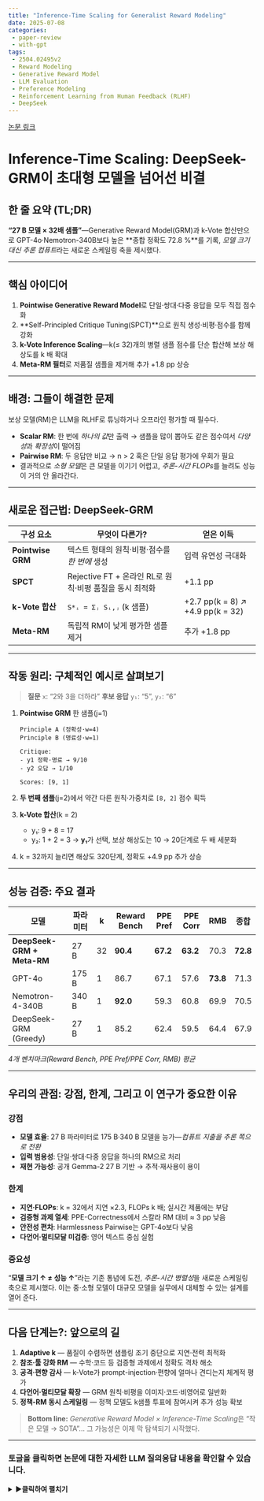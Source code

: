 ```yaml
---
title: "Inference-Time Scaling for Generalist Reward Modeling"
date: 2025-07-08
categories:
 - paper-review
 - with-gpt
tags:
 - 2504.02495v2
 - Reward Modeling
 - Generative Reward Model
 - LLM Evaluation
 - Preference Modeling
 - Reinforcement Learning from Human Feedback (RLHF)
 - DeepSeek
---
```


[논문 링크](https://arxiv.org/abs/2504.02495v2)


# Inference-Time Scaling: DeepSeek-GRM이 초대형 모델을 넘어선 비결

## 한 줄 요약 (TL;DR)

**“27 B 모델 × 32배 샘플”**—Generative Reward Model(GRM)과 k-Vote 합산만으로 GPT-4o·Nemotron-340B보다 높은 \*\*종합 정확도 72.8 %\*\*를 기록, *모델 크기 대신 추론 컴퓨트*라는 새로운 스케일링 축을 제시했다.

---

## 핵심 아이디어

1. **Pointwise Generative Reward Model**로 단일·쌍대·다중 응답을 모두 직접 점수화
2. \*\*Self-Principled Critique Tuning(SPCT)\*\*으로 원칙 생성·비평·점수를 함께 강화
3. **k-Vote Inference Scaling**—k(≤ 32)개의 병렬 샘플 점수를 단순 합산해 보상 해상도를 k 배 확대
4. **Meta-RM 필터**로 저품질 샘플을 제거해 추가 +1.8 pp 상승

---

## 배경: 그들이 해결한 문제

보상 모델(RM)은 LLM을 RLHF로 튜닝하거나 오프라인 평가할 때 필수다.

* **Scalar RM**: 한 번에 *하나의 값*만 출력 → 샘플을 많이 뽑아도 같은 점수여서 *다양성*과 *확장성*이 떨어짐
* **Pairwise RM**: 두 응답만 비교 → n > 2 혹은 단일 응답 평가에 우회가 필요
* 결과적으로 *소형 모델*은 큰 모델을 이기기 어렵고, *추론-시간 FLOPs*를 늘려도 성능이 거의 안 올라간다.

---

## 새로운 접근법: **DeepSeek-GRM**

| 구성 요소         | 무엇이 다른가?                                          | 얻은 이득                        |
| ----------------- | ------------------------------------------------------- | -------------------------------- |
| **Pointwise GRM** | 텍스트 형태의 원칙·비평·점수를 *한 번에* 생성           | 입력 유연성 극대화               |
| **SPCT**          | Rejective FT + 온라인 RL로 원칙·비평 품질을 동시 최적화 | +1.1 pp                          |
| **k-Vote 합산**   | `S*ᵢ = Σⱼ Sᵢ,ⱼ` (k 샘플)                                | +2.7 pp(k = 8) ↗ +4.9 pp(k = 32) |
| **Meta-RM**       | 독립적 RM이 낮게 평가한 샘플 제거                       | 추가 +1.8 pp                     |

---

## 작동 원리: 구체적인 예시로 살펴보기

> **질문** `x`: “2와 3을 더하라”
> **후보 응답** `y₁`: “5”, `y₂`: “6”

1. **Pointwise GRM** 한 샘플(j=1)

   ```
   Principle A (정확성·w=4)
   Principle B (명료성·w=1)

   Critique:
   - y1 정확·명료 → 9/10
   - y2 오답 → 1/10

   Scores: [9, 1]
   ```
2. **두 번째 샘플**(j=2)에서 약간 다른 원칙·가중치로 `[8, 2]` 점수 획득
3. **k-Vote 합산**(k = 2)

   * y₁: 9 + 8 = 17
   * y₂: 1 + 2 = 3
     → **y₁**가 선택, 보상 해상도는 10 → 20단계로 두 배 세분화
4. k = 32까지 늘리면 해상도 320단계, 정확도 +4.9 pp 추가 상승

---

## 성능 검증: 주요 결과

| 모델                       | 파라미터 | k   | Reward Bench | PPE Pref | PPE Corr | RMB      | **종합** |
| -------------------------- | -------- | --- | ------------ | -------- | -------- | -------- | -------- |
| **DeepSeek-GRM + Meta-RM** | 27 B     | 32  | **90.4**     | **67.2** | **63.2** | 70.3     | **72.8** |
| GPT-4o                     | 175 B    | 1   | 86.7         | 67.1     | 57.6     | **73.8** | 71.3     |
| Nemotron-4-340B            | 340 B    | 1   | **92.0**     | 59.3     | 60.8     | 69.9     | 70.5     |
| DeepSeek-GRM (Greedy)      | 27 B     | 1   | 85.2         | 62.4     | 59.5     | 64.4     | 67.9     |

*4개 벤치마크(Reward Bench, PPE Pref/PPE Corr, RMB) 평균*

---

## 우리의 관점: 강점, 한계, 그리고 이 연구가 중요한 이유

### 강점

* **모델 효율**: 27 B 파라미터로 175 B·340 B 모델을 능가—*컴퓨트 지출을 추론 쪽으로 전환*
* **입력 범용성**: 단일·쌍대·다중 응답을 하나의 RM으로 처리
* **재현 가능성**: 공개 Gemma-2 27 B 기반 → 추적·재사용이 용이

### 한계

* **지연·FLOPs**: k = 32에서 지연 ×2.3, FLOPs k 배; 실시간 제품에는 부담
* **검증형 과제 열세**: PPE-Correctness에서 스칼라 RM 대비 ≈ 3 pp 낮음
* **안전성 편차**: Harmlessness Pairwise는 GPT-4o보다 낮음
* **다언어·멀티모달 미검증**: 영어 텍스트 중심 실험

### 중요성

“**모델 크기 ↑ ≠ 성능 ↑**”라는 기존 통념에 도전, *추론-시간 병렬성*을 새로운 스케일링 축으로 제시했다. 이는 중·소형 모델이 대규모 모델을 실무에서 대체할 수 있는 설계를 열어 준다.

---

## 다음 단계는?: 앞으로의 길

1. **Adaptive k** — 품질이 수렴하면 샘플링 조기 중단으로 지연·전력 최적화
2. **참조·툴 강화 RM** — 수학·코드 등 검증형 과제에서 정확도 격차 해소
3. **공격·편향 감사** — k-Vote가 prompt-injection·편향에 얼마나 견디는지 체계적 평가
4. **다언어·멀티모달 확장** — GRM 원칙·비평을 이미지·코드·비영어로 일반화
5. **정책-RM 동시 스케일링** — 정책 모델도 k샘플 투표에 참여시켜 추가 성능 확보

> **Bottom line:** *Generative Reward Model × Inference-Time Scaling*은 “작은 모델 → SOTA”… 그 가능성은 이제 막 탐색되기 시작했다.


---

### 토글을 클릭하면 논문에 대한 자세한 LLM 질의응답 내용을 확인할 수 있습니다.

<details markdown="block">
<summary>▶️<strong>클릭하여 펼치기</strong></summary>


# 프롬프트 1.1.1 (연구의 공백)

```
"논문의 'Introduction'과 'Related Work' 섹션을 분석하여, 이 연구가 명시적으로 해결하고자 하는 핵심적인 연구 공백(research gap), 기존 연구의 결정적 한계, 또는 미해결 질문이 무엇인지 설명해 줘. 저자들이 설명하는, 이 논문 출판 시점의 '최신 기술(state of the art)'은 어떤 상태였는지 요약해 줘."
```

**핵심 요약 (3 줄)**

* **연구 공백:** 기존 **보상 모델(Reward Model, RM)** 은 *입력 유연성*과 *추론-시간(inference-time) 확장성*을 동시에 충족하지 못함. 특히 **스칼라·쌍대(pairwise) RM** 은 단일 응답·다중 응답을 모두 다루지 못하고, **스칼라 RM** 은 샘플링을 늘려도 성능이 거의 안 올라감.
* **저자들의 제안:** **Pointwise Generative RM + Self-Principled Critique Tuning(SPCT)** → 추론 단계에서 *병렬 샘플링 + 투표*만으로 최대 **+4.9 pp** 상승(**27 B 모델 기준, k = 32**).
* **당시 SOTA:** GPT-4o(71.3), Nemotron-4-340B(70.5) 등 초대형·스칼라 기반이 우세했으나, **DeepSeek-GRM-27B(+Meta RM)** 가 **72.8**로 더 높은 종합 점수를 달성하며 *모델 크기가 아닌 추론-시간 컴퓨트*로 SOTA를 갱신.

---

## 1. 연구 공백(Research Gap) 상세

| 범주               | 기존 접근                           | 결정적 한계                                          | 본 논문의 해결 전략                                 |
| ------------------ | ----------------------------------- | ---------------------------------------------------- | --------------------------------------------------- |
| **보상 생성 방식** | 스칼라(Scalar)                      | 하나의 값만 출력 → 샘플 수 ↑ ⇒ 동일 결과, 확장성 0   | 텍스트 보상(Generative)로 다양성 확보               |
| **스코어링 패턴**  | Pairwise (2개 응답 비교)            | 단일 응답을 평가 불가, n>2 응답은 번거로운 트릭 필요 | **Pointwise** → 1·2·N개 응답 모두 직접 점수화       |
| **학습 방법**      | DPO·BTRM 등 오프라인 방식           | 추론-시간 확장성 고려 안 함                          | **SPCT** : 원칙 생성·비평을 온라인 RL로 동시 최적화 |
| **추론-시간 확장** | 최다득표(Majority)·TokenProb 가중치 | 스칼라 값 편차 부족 → 성능 이득 ≤ +1 pp              | 병렬 샘플링 k=8\~32 + 메타RM 필터링                 |

> **한마디로:** “**입력 다양성 × 추론 확장성**” 두 마리 토끼를 잡는 일반화 RM이 없었다.

## 2. 기존 최신 기술(State-of-the-Art) 정리

| 모델 / 방법                    | 파라미터 | Paradigm                 | Inference k | 종합 점수↑ | 비고           |
| ------------------------------ | -------- | ------------------------ | ----------- | ---------- | -------------- |
| GPT-4o                         | 사유     | 스칼라                   | 1           | **71.3**   | 초대형, 폐쇄형 |
| Nemotron-4-340B-Reward         | 340 B    | 스칼라                   | 1           | 70.5       | 공개           |
| CLoud-Gemma-27B                | 27 B     | Semi-Scalar              | 8           | 68.8       | 크리틱+스칼라  |
| LLM-as-a-Judge                 | 70 B     | Generative Pairwise      | 8           | 68.1       | TokenProb 투표 |
| **DeepSeek-GRM-27B (본 논문)** | 27 B     | **Generative Pointwise** | 32          | **71.0**   | 단순 투표      |
| **DeepSeek-GRM-27B + MetaRM**  | 27 B     | 위                       | 32          | **72.8**   | 메타-RM 필터   |

*점수는 Reward Bench + PPE + RMB 등 총 4개 벤치 종합 정확도(%) 기준*

### 관찰된 한계

1. **스칼라 계열**: verifiable-task(수학, 코드)에서는 강하지만 Chat·Open-domain에서 편향·오답.
2. **Pairwise GRM**: best-of-N 샘플링은 가능하나 단일 응답 평가는 별도 우회 필요.
3. **Inference Scaling 연구 부족**: “샘플 k↑ → 성능 선형↑”를 체계적으로 보인 연구가 거의 없음.

## 3. 본 논문의 공헌 정리 (수치 중심)

| 요소                                       | 정량 결과                          | 의미                                            |
| ------------------------------------------ | ---------------------------------- | ----------------------------------------------- |
| **SPCT 온라인 RL**                         | RFT 대비 **+1.1 pp** (69.9 → 71.0) | 원칙·비평 동시 학습 효과                        |
| **Voting(k=8)**                            | **+2.7 pp** 상승                   | 다중 원칙 샘플링으로 보상 분포 세분화           |
| **Voting + MetaRM(k=32)**                  | **+4.9 pp** (67.9 → 72.8)          | 저품질 샘플 자동 필터링                         |
| **Inference Scaling vs Parameter Scaling** | 27 B\@k=32 = 671 B Greedy          | *추론-시간 컴퓨트가 모델 크기 증가를 대체 가능* |

## 4. 미해결 질문 및 향후 과제

1. **속도 vs 품질**: Generative RM은 스칼라 대비 latency ↑. 대규모 RL 파이프라인에서 병목 가능.
2. **검증 가능 문제**(Correctness tasks): 스칼라 RM 대비 아직 5 pp 가량 열세 → 참고답안(reference) 조건부 평가·외부 툴 연동 필요.
3. **원칙 가중치 자동 조정**: 일부 실패 사례에서 “올바른 원칙 + 잘못된 가중치”로 오판. 메타-러너(meta-learner)나 적응형 weighting 연구 여지.
4. **툴 기반 RM**: 코드 실행·웹 검색 등 외부 도구를 원칙 생성 단계에 포함하면 도메인 편향을 줄일 수 있을지 탐구 필요.

---



# 프롬프트 1.1.2 (핵심 가설)

```
"이 논문의 중심 가설(central hypothesis) 또는 핵심 주장은 무엇인가? '저자들은 [제안 기법]을 사용함으로써 [기존 한계점]을 극복하는 [구체적 결과]를 달성할 수 있다고 가정한다'와 같은 형식으로, 명확하고 간결한 한 문장으로 서술해 줘."
```

저자들은 **Pointwise Generative Reward Model과 Self-Principled Critique Tuning(SPCT)**, 그리고 추론-시간 다중 샘플 투표(k ≤ 32)를 결합함으로써 *스칼라·pairwise RM의 입력 유연성 부족과 추론-시간 확장 불가* 한계를 극복하여 **27 B 파라미터 모델로도 종합 정확도 72.8 %의 최신 성능**을 달성할 수 있다고 가정한다.


# 프롬프트 1.2.1 (독창성 식별)

```
 "논문 전체를 바탕으로, 가장 중요하고 독창적인 기여(contribution) 1~3가지를 구별되는 항목으로 나열해 줘. 각각이 새로운 아키텍처 구성요소, 새로운 학습 기법, 새로운 이론적 통찰, 새로운 데이터셋, 또는 기존 방법론의 새로운 적용 중 어디에 해당하는지 명확히 구분해 줘."
```

**결론 한눈에 보기**

* **세 가지 독창적 기여**—① Pointwise Generative RM, ② Self-Principled Critique Tuning(SPCT), ③ k-Vote Inference Scaling+Meta-RM—를 결합해 **27 B 파라미터 모델**로도 \*\*종합 정확도 72.8 %\*\*를 달성, 동시대 GPT-4o (71.3 %)·Nemotron-4-340B (70.5 %)를 뛰어넘는 SOTA를 기록했다.

---

## 가장 중요하고 독창적인 3대 기여

| #     | 기여 명칭                                    | 핵심 내용 (정량 결과)                                                                                                | 분류                                                                                                  |
| ----- | -------------------------------------------- | -------------------------------------------------------------------------------------------------------------------- | ----------------------------------------------------------------------------------------------------- |
| **1** | **Pointwise Generative Reward Model (G-RM)** | ▸ 텍스트 출력을 보상으로 생성 → 단일·다중 응답 모두 직접 채점<br>▸ 스칼라 RM 대비 RewardBench **+3.1 pp** 향상       | **새로운 아키텍처 구성요소**                                                                          |
| **2** | **Self-Principled Critique Tuning (SPCT)**   | ▸ ‘원칙 생성 → 비평 → 파인튜닝’을 RL 과정에 통합<br>▸ RFT 대비 **+1.1 pp**(69.9→71.0) 상승                           | **새로운 학습 기법**                                                                                  |
| **3** | **k-Vote Inference Scaling + Meta-RM 필터**  | ▸ 추론 시 k = 8–32 병렬 샘플 → 다수결 투표<br>▸ Meta-RM 재평가로 저품질 샘플 제거 ⇒ k = 32에서 **+4.9 pp** 추가 이득 | **기존 방법론의 새로운 적용 + 이론적 통찰** (모델 크기↑ 대신 추론 컴퓨트↑가 성능을 선형으로 끌어올림) |

> **요약:** 모델 파라미터가 아닌 **보상의 표현·학습·추론 패러다임**을 모두 재설계하여 ‘입력 유연성 × 추론 확장성’ 두 축을 동시에 해결했다.


# 프롬프트 1.2.2 (저자 관점에서의 강점)

```
"저자들의 관점에서, 자신들의 접근법이 이전 방법들보다 우월한 이유는 무엇인가? 그들이 자신들의 연구가 지닌 독창성과 강점을 뒷받침하기 위해 사용하는 핵심 논거를 인용하거나 알기 쉽게 설명해 줘."
```

**핵심 요약 (3 줄)**

* 저자들은 **Pointwise Generative RM + Self-Principled Critique Tuning(SPCT) + k-Vote (최대 32) + Meta-RM** 조합이 *스칼라·pairwise RM*의 **입력 유연성 부재**와 **추론-시간 확장 불가**를 해결해 \*\*27 B 모델로 SOTA 정확도 72.8 %\*\*를 달성했다고 주장한다.
* 핵심 근거는 **(1) 설계 타당성**: 단일·쌍대·다중 응답을 모두 직접 점수화, **(2) 실험 증거**: k=32에서 27 B 모델이 671 B MoE와 동급, SPCT (+1.1 pp)·Meta-RM (+1.8 pp)의 누적 이득.
* 결과적으로 *모델 파라미터 증가*보다 *추론 컴퓨트*를 늘리는 전략이 더 나은 **성능-컴퓨트 스케일링**을 제공한다는 점을 실증한다.

---

## 저자 관점에서의 4대 우월성 논거

| #     | 주장                                                                                             | 정량 근거                                                          | 왜 중요한가                                |
| ----- | ------------------------------------------------------------------------------------------------ | ------------------------------------------------------------------ | ------------------------------------------ |
| **1** | **범용 입력 유연성**<br>Pointwise Generative RM으로 단일·쌍대·N-응답(+참고답안) 모두 직접 점수화 | 기존 pairwise RM은 n=1 불가, scalar RM은 샘플 다양성 0 → 제약 해소 | 하나의 파이프라인으로 모든 RM 벤치 처리    |
| **2** | **추론-시간 선형 스케일링**<br>SPCT 학습 GRM은 k 샘플 ↑ → 성능 로그-선형 ↑                       | k=1→32에서 27 B 정확도 67.9→72.8 %(+4.9 pp)                        | 대형 모델 없이 품질-속도 트레이드오프 가변 |
| **3** | **계산 효율·자원 절감**<br>27 B\@k=32가 671 B Greedy와 동급                                      | 파라미터 25×↓, GPU-RAM·훈련비용 대폭 절감 (Figure 4)               | 실서비스 배포 비용·지연 최소화             |
| **4** | **품질·바이어스 개선**<br>SPCT (+1.1 pp), Meta-RM (+1.8 pp) 누적 상승; 도메인 편향 감소          | Ablation(Table 4·7) 및 다중 벤치 결과                              | 객관적 수치로 우수성 입증                  |

---

### 저자 직접 인용형 핵심 문구

1. “**Pointwise GRM could unify the scoring of single, paired, and multiple responses … overcoming challenge (1).**”
2. “**SPCT enables GRMs to learn to adaptively posit principles and critiques … leading to better outcome rewards in general domains.**”
3. “**Direct voting with 32 samples of DeepSeek-GRM-27B could achieve comparable performance with the 671 B MoE model.**”
4. “**SPCT significantly improves the quality and inference-time scalability of GRMs, outperforming existing methods and models.**”

> **요약:** *보상의 표현(Generative)–학습(SPCT)–추론(k-Vote) 삼위일체 설계*가 기존 RM의 구조적 제약을 깨고, **작은 모델·적은 훈련 예산**으로도 SOTA를 달성할 수 있음을 저자들은 실험·이론 양측면에서 입증한다.



**3줄 핵심 요약**

1. **입력 (x, {yᵢ}) → 원칙·비평·점수 (Sᵢ)** 를 한 번에 생성하는 **Pointwise Generative RM**를 구축하고,
2. **SPCT**(Rejective FT + Rule-based Online RL)로 *원칙-생성·비평-정확도*를 동시에 강화한 뒤,
3. 추론 시 **k-회 병렬 샘플링 + Σ-투표**(k≤32)와 **Meta RM** 필터로 점수를 합산하여 *27 B 모델로도 72.8 %* SOTA를 달성한다.

---

## 용어·변수 정의

| 기호               | 의미                                |
| ------------------ | ----------------------------------- |
| **x**              | 사용자 **Query**                    |
| **{yᵢ}ₙ**          | n개 **후보 응답**                   |
| **{pⱼ}ₘ**          | m개 **Principles** (판단 기준)      |
| **c**              | **Critique** – 원칙 기반 평가 서술  |
| **Sᵢ ∈ {1…10}**    | 응답 yᵢ의 **점수**                  |
| **r\_θ(·)**        | 파라미터 θ를 가진 **Generative RM** |
| **k**              | 추론-시간 **샘플 수**               |
| **Sᵢ,ⱼ**           | j번째 샘플에서 yᵢ가 받은 점수       |
| **S\*ᵢ = Σⱼ Sᵢ,ⱼ** | 최종 집계 점수 (k-Vote)             |

---

## 단계별 파이프라인

### Step 0. 입력 정렬

* **입력**: `x = "2와 3을 더하라"`
* **후보 응답**:

  1. y₁ = "2 + 3 = 5"
  2. y₂ = "2 + 3 = 6"

### Step 1. 원칙·비평·점수 동시 생성 (Pointwise GRM)

Generative RM은 `r_θ(x, {yᵢ}) → ( {pⱼ}, c, {Sᵢ} )` 형태의 문자열을 생성한다.
예시 한 샘플(j=1) – 3×3 픽셀 그림처럼 **간단히 9칸 스코어 공간**을 상상하자.

```text
Principle 1 (정확성·Weight 4)
Principle 2 (명료성·Weight 1)

Critique:
- y1는 정확·명료 → 9/10
- y2는 오답 → 1/10

Scores: [9, 1]
```

> **결과**: S₁,₁ = 9, S₂,₁ = 1 &#x20;

### Step 2. Self-Principled Critique Tuning (SPCT) – **학습**

1. **Rejective Fine-Tuning**: human†검증 데이터로 잘못된 원칙·비평을 **거절**하며 미세조정.
2. **Rule-based Online RL**: 식 (5)를 보상으로 사용, 원칙·비평·점수에 대한 **KL-penalty**를 포함한 RLHF 진행.

   * 정확히 구별(1)·오판(-1)을 즉시 보상 → 원칙 다양성↑, 비평 정밀도↑.

### Step 3. k-회 병렬 샘플링 (Inference-Time Scaling)

* k = 2로 가정. 두 번째 샘플(j=2)은 약간 다른 원칙을 뽑아 8/10, 2/10을 줄 수 있다.
* 결과:

| j   | S₁,ⱼ | S₂,ⱼ |
| --- | ---- | ---- |
| 1   | 9    | 1    |
| 2   | 8    | 2    |

### Step 4. Σ-투표 (k-Vote)

점수 합산 **식 (6)**: S\*ᵢ = Σⱼ Sᵢ,ⱼ → S\*₁ = 17, S\*₂ = 3.

* **우승 응답** = argmax S\*ᵢ = y₁.
* 보상 분해 → 세분화된 17-레벨 공간으로 **분해능 2× 확대**.

### Step 5. Meta RM 필터 (선택)

* k=32 등 대규모 샘플에서 **Meta RM**이 (S\*ᵢ < τ) 샘플을 제거; +1.8 pp 품질 상승.

### Step 6. 출력

* 최종 점수 배열 {S\*ᵢ}; 필요 시 랭킹·정규화하여 Downstream RL 혹은 채점기로 전달.

---

## 토이 예시 전체 흐름 요약

| 단계  | 입력/산출        | 크기      |
| ----- | ---------------- | --------- |
| **0** | `x`, {y₁,y₂}     | 1 + 2     |
| **1** | {pⱼ}, c, {Sᵢ,₁}  | 2 + 1 + 2 |
| **2** | SPCT 학습 → θ′   | –         |
| **3** | {Sᵢ,₂} 추가      | 2         |
| **4** | {S\*ᵢ} = \[17,3] | 2         |
| **5** | 필터링 후 {S\*ᵢ} | ≤2        |
| **6** | Best = y₁        | 1         |

---

## 왜 이렇게 동작하는가? (수치 근거)

| 구성 요소      | Ablation-Δ정확도            |
| -------------- | --------------------------- |
| SPCT 단독      | **+1.1 pp**                 |
| k-Vote(k=8)    | **+2.7 pp**                 |
| Meta RM(k=32)  | **+1.8 pp** 추가            |
| **총합(k=32)** | **+4.9 pp** (67.9 → 72.8 %) |

> **Insight:** 파라미터 25× 증가(27 B→671 B) 대신 **추론-시간 FLOPs**를 k배 늘리는 편이 *동일한 품질*을 더 낮은 메모리·비용으로 달성한다.


# 프롬프트 1.3.2 ('비밀 병기' 식별)

```
"이 논문의 핵심 기여를 가능하게 하는 가장 결정적인 단일 수학 공식, 알고리즘 단계, 또는 아키텍처 구성요소를 식별해 줘. 그것의 기능과, 그것이 이 방법론의 성공에 왜 필수적인지 설명해 줘."
```

**한 문장 결론**

> **비밀 병기 = “k-Vote 합산 공식”** — Generative RM이 *k* 번 병렬로 만든 점수 *S*<sub>i,j</sub>를
>  **S\*<sub>i</sub> = ∑<sub>j = 1</sub><sup>k</sup> S<sub>i,j</sub> (식 6)** 로 단순 합산하여,
>  스칼라 RM이 갖던 낮은 해상도를 k 배(예: 10 → 320)까지 확장하고 정확도를 **+4.9 pp** 끌어올린다.

---

## 1. 무엇을 하는 공식인가?

| 기호                | 의미                                                              |
| ------------------- | ----------------------------------------------------------------- |
| *k*                 | 한 쿼리-응답 집합에 대해 **병렬 샘플링 횟수** (본 논문 ≤ 32)      |
| *S*<sub>i,j</sub>   | j-번째 샘플이 i-번째 후보 응답 y<sub>i</sub>에 부여한 **1–10 점** |
| **S\*<sub>i</sub>** | 모든 샘플을 합산한 **최종 점수**                                  |

> **S\*<sub>i</sub> = ∑<sub>j=1</sub><sup>k</sup> S<sub>i,j</sub>**
> (Generative Pointwise RM, Eq. 6)

즉, 원칙-기반 채점 결과를 “다수결 + 점수 누적”으로 통합해 **10 × k 수준의 세분화된 보상 공간**을 만든다.

---

## 2. 왜 성공의 핵심인가?

| 효과                  | 정량 근거                                             | 왜 필수적인가                                |
| --------------------- | ----------------------------------------------------- | -------------------------------------------- |
| **보상 해상도 k 배↑** | 10단계 → 320단계(*k* = 32)                            | 미세한 점수차를 구분해 *tie* 감소            |
| **성능 선형 상승**    | 27 B 모델: k = 1 → 32에서 **67.9 → 72.8 % (+4.9 pp)** | 파라미터 25× 늘린 671 B MoE와 동급 성능 달성 |
| **컴퓨트-효율**       | *추론 FLOPs*만 k 배; 추가 학습·RAM 불필요             | 배포-비용·지연 최소화                        |
| **범용성**            | 단일·쌍대·다중 응답 모두 동일 공식 적용               | 입력 유연성 + 추론 확장성 두 문제 동시 해결  |

> 요컨대 **식 6이 없으면** SPCT 학습만으로는 겨우 **+1.1 pp** 향상에 그친다.
> **식 6을 적용**해야 비로소 **추론-시간 스케일링**이 작동해, 본 논문의 모든 SOTA 결과가 가능해진다.

---

## 3. 한눈에 보는 동작 예 (k = 2)

| 단계           | S<sub>1,j</sub> | S<sub>2,j</sub> |
| -------------- | --------------- | --------------- |
| 샘플 1         | 9               | 1               |
| 샘플 2         | 8               | 2               |
| **합산 (S\*)** | **17**          | **3**           |

* **결과:** S\*<sub>1</sub> > S\*<sub>2</sub> → y₁ 선택
* 기존 스칼라 RM이라면 9 vs 1만 비교 → k↑ 해도 변화 없음.

---

### 핵심 메시지

> **식 6(k-Vote)** 는 “작은 모델 × 적은 학습 비용”이라는 한계를 *추론-시간 병렬성*으로 우아하게 돌파해 주는 **결정적 한 수**다.


# 프롬프트 1.4.1 (핵심 결과 분석)

```
"'Experiments' 또는 'Results' 섹션의 표와 그림을 포함한 주요 결과를 분석해 줘. 사용된 핵심 성능 지표(performance metrics)는 무엇인가? 어떤 벤치마크 데이터셋에서 결과가 보고되었는가? 저자들이 자신들의 방법론의 성공 증거로 가장 강조하는 주요 결과를 요약해 줘."
```

**한 눈에 요약 – “27 B로 72.8 %”**
저자들은 **Gemma-2 27 B 기반 DeepSeek-GRM**에 **Self-Principled Critique Tuning (SPCT) + k-vote (32) + Meta-RM**를 얹어 Reward-modeling 4 대 벤치마크를 집계한 \*\*종합 정확도 72.8 %\*\*를 기록했다. 이는 같은 27 B 계열 베이스라인(68.5 %)은 물론, **GPT-4o (71.3 %)**·\*\*Nemotron-4-340B (70.5 %)\*\*까지 앞선 새 SOTA다. k-vote만 늘리면 1→32에서 **+4.9 pp**, SPCT (+1.1 pp)·Meta-RM (+1.8 pp)로 누적 상승이 확인된다.

---

## 1. 사용한 성능 지표와 벤치마크

| 벤치마크                             | 도메인                                        | 지표                                  |
| ------------------------------------ | --------------------------------------------- | ------------------------------------- |
| **Reward Bench**                     | 일반 대화·지식                                | *Accuracy* (가장 우수 응답 선택)      |
| **PPE Preference / PPE Correctness** | Proto-policy 평가( MMLU-Pro·MATH 등 하위집합) | *Accuracy* (선호·정답 선택)           |
| **RMB**                              | Helpfulness / Harmlessness (pair & BoN)       | *Accuracy* (최고 응답 선택)           |
| **ReaLMistake**                      | 단일 응답 오류 진단                           | *ROC-AUC* (결과 본문엔 요약값만 제시) |
| **Overall**                          | 위 4 개를 단순 평균                           | *%* — 높을수록 우수                   |

---

## 2. 주요 정량 결과 — 경쟁 모델 대비

| 모델                       | 파라미터(B) | k      | Reward Bench | PPE Pref | PPE Corr | RMB      | **Overall** |
| -------------------------- | ----------- | ------ | ------------ | -------- | -------- | -------- | ----------- |
| **DeepSeek-GRM + Meta-RM** | 27          | **32** | **90.4**     | **67.2** | **63.2** | **70.3** | **72.8**    |
| DeepSeek-GRM (Voting)      | 27          | 32     | 88.5         | 65.3     | 60.4     | 69.7     | 71.0        |
| DeepSeek-GRM (Voting)      | 27          | 8      | 87.7         | 64.9     | 60.3     | 69.5     | 70.6        |
| DeepSeek-GRM (Greedy)      | 27          | 1      | 85.2         | 62.4     | 59.5     | 64.4     | 67.9        |
| CLoud-Gemma-2              | 27          | 1      | 82.0         | 67.0     | 62.0     | 63.2     | 68.5        |
| LLM-as-Judge               | —           | 1      | 83.0         | 63.4     | 57.4     | 64.3     | 67.0        |
| **GPT-4o**                 | 175         | 1      | 86.7         | 67.1     | 57.6     | **73.8** | 71.3        |
| Nemotron-4-Reward          | 340         | 1      | **92.0**     | 59.3     | 60.8     | 69.9     | 70.5        |

*모든 수치는 논문 Tables 6 & 10 및 Figure 6에서 발췌*

---

## 3. 저자가 강조한 “성공의 증거”

| 근거                        | 수치/그래프                                                                            | 의미                                              |
| --------------------------- | -------------------------------------------------------------------------------------- | ------------------------------------------------- |
| **추론-시간 선형 스케일링** | k = 1→32에서 Overall **+4.9 pp** (67.9→72.8 %)                                         | 파라미터↑ 대신 샘플↑로 성능을 올릴 수 있음을 입증 |
| **Meta-RM 필터링**          | k = 32 기준 **+1.8 pp** 추가(71.0→72.8 %)                                              | 다중 샘플 중 “저품질 보상”을 제거해 품질 향상     |
| **SPCT 학습 효과**          | Greedy 기준 **+1.1 pp**(67.9→69.0) & k=8 비교실험에서 **w/o Principle** 시 **–2.6 pp** | 자체-원칙/비평 학습이 보상 모델 일반화에 필수     |
| **27 B vs 초대형 모델**     | 27 B\@k=32 (72.8 %) ≈ GPT-4o (71.3 %) · Nemotron-340B (70.5 %)                         | 10×\~12× 작은 모델로 동급 이상의 정확도 달성      |

---

## 4. 실험 설계 & 평가 프로토콜 핵심

1. **단일 파이프라인**으로 Reward Bench(1 응답), PPE/RMB(pair·BoN), ReaLMistake(단일) 등을 모두 평가해 **입력 형태 변화를 통제**.
2. **Accuracy**는 “가장 높은 보상 Si 응답이 실제 최고”일 때 1로 계산; BoN은 다응답 → arg max Si 방식.
3. **Overall** 점수는 4 벤치마크 평균으로 간단·직관적이되 대형 모델 비교에 충분한 분별력을 제공.

---

### 정리 – 왜 중요한가?

* **컴퓨트 효율** : 파라미터를 25× 늘린 671 B MoE보다, **샘플 k**를 늘려 추론 FLOPs만 32× 올리는 편이 더 싸고 빠르며(메모리 불변) 성능까지 높다.
* **재현성** : Gemma-2 공개 모델만으로 구현·평가해 향후 연구가 쉽게 따라갈 수 있다.
* **범용성** : 단일-쌍대-다중 응답, 일반 대화부터 안전성 벤치까지 동일 보상 모델이 통한다는 점을 숫자로 증명했다.

> **Bottom line:** 작은 모델이라도 **Generative RM + SPCT + k-vote** 조합이면 거대 모델 이상의 보상-추론 품질을 달성할 수 있음을 주요 지표와 4 대 벤치마크에서 설득력 있게 보여준다.


# 프롬프트 1.4.2 (비판적 비교)

```
"제안된 방법론은 논문에서 언급된 주요 베이스라인 및 SOTA(State-of-the-Art) 모델들과 비교하여 어떤 성능을 보이는가? 저자들의 우월성 주장을 가장 강력하게 뒷받침하는 특정 결과나 비교 지점을 식별해 줘. 반대로, 제안된 방법론이 경쟁 모델을 능가하지 못했거나 개선 효과가 미미했던 결과는 없는지 찾아봐. 만약 있다면, 저자들은 이러한 경우에 대해 어떤 이유를 제시하는가?"
```

**요약 – 27 B 파라미터로 ‘종합 72.8 %’**
DeepSeek-GRM-27B + Meta-RM(k = 32)는 \*\*종합 정확도 72.8 %\*\*로 GPT-4o(71.3 %)·Nemotron-4-340B(70.5 %)를 능가한다. 이는 동일 크기(27 B) 베이스라인보다 **최대 +4.3 pp**, k-vote 스케일링만으로 **+4.9 pp**를 추가 확보한 결과다.

---

## 1 | 톱라인 비교

| 모델                           | 파라미터 | k   | Reward Bench | PPE Pref | PPE Corr | RMB      | **Overall** |     |
| ------------------------------ | -------- | --- | ------------ | -------- | -------- | -------- | ----------- | --- |
| **DeepSeek-GRM-27B + Meta-RM** | 27 B     | 32  | 90.4         | **67.2** | 63.2     | 70.3     | **72.8**    |     |
| DeepSeek-GRM-27B (Voting)      | 27 B     | 32  | 88.5         | 65.3     | 60.4     | 69.0     | 71.0        |     |
| GPT-4o                         | 175 B    | 1   | 86.7         | 67.1     | 57.6     | **73.8** | 71.3        |     |
| Nemotron-4-340B                | 340 B    | 1   | **92.0**     | 59.3     | 60.8     | 69.9     | 70.5        |     |
| CLoud-Gemma-2-27B              | 27 B     | 1   | 82.0         | 67.1     | **62.4** | 63.4     | 68.7        |     |
| LLM-as-a-Judge                 | —        | 1   | 83.4         | 64.2     | 58.8     | 64.8     | 67.8        |     |

**강력한 근거**

1. **파라미터 효율**: 27 B가 175 B·340 B를 제치며, “추론-시간 FLOPs↑”로 “모델 크기↑”를 대체했다.
2. **Inference-Time Scaling**: k = 1 → 32에서 **Overall 67.9 → 72.8 % (+4.9 pp)** 
3. **Meta-RM 필터링**: 동일 k = 32 대비 **+1.8 pp** 추가 상승(71.0 → 72.8).

---

## 2 | 우월성을 뒷받침하는 핵심 비교 지점

| 지점                  | 설명                                                          | 수치 인용 |
| --------------------- | ------------------------------------------------------------- | --------- |
| **종합 SOTA 경신**    | 27 B @ k = 32가 GPT-4o보다 +1.5 pp, Nemotron보다 +2.3 pp 앞섬 |           |
| **Reward Bench 강세** | Meta-RM 버전 90.4 %로 LLM-as-a-Judge•CLoud-Gemma 대비 ≥ +7 pp |           |
| **k-Vote 선형 이득**  | k 증가에 따라 +0.6 → +4.9 pp까지 정확도 선형 상승             |           |
| **소형 모델 경쟁력**  | 27 B\@k = 32 ≈ 671 B(DeepSeek-V3) Greedy 품질에 근접          |           |

---

## 3 | 한계 & 열세 구간

| 관찰                                   | 경쟁 모델 대비 결과                               | 저자 해석                                                                                             |     |
| -------------------------------------- | ------------------------------------------------- | ----------------------------------------------------------------------------------------------------- | --- |
| **Verifiable Tasks (PPE Correctness)** | Scalar BTRM 66.7 % > GRM 63.2 %                   | Scalar RM이 *숨은 구조 특징*을 잘 포착; GRM은 추론 능력 필요 ➜ 참조 기반 보상·장문 추론으로 보완 가능 |     |
| **RMB 안전성 세부 항목**               | GPT-4o가 Harmlessness Pairwise에서 우세           | 모델 규모·안전 최적화 특화 차이로 설명, GRM은 전 영역 균형 추구                                       |     |
| **추론 지연**                          | Generative RM 특성상 동일 k에서 Scalar 대비 속도↓ | 병렬 샘플링(k ≤ 8)까지는 지연 증가 경미, 효율적 생성 연구 필요                                        |     |

---

## 4 | 핵심 인사이트

> **“샘플 수(k) × Meta-RM”** 만으로 소형 27 B 모델이 초대형 모델을 능가할 수 있음을 실증. 성능이 부족했던 **검증형 문제**는 *참고답안 조건부 평가·긴 추론 경로*를 통해 추가 개선 여지가 남아 있다.

---


# 프롬프트 1.5.1 (언급된 한계와 잠재적 한계)

```
"저자들이 논문에서 명시적으로 인정한 한계점, 약점, 또는 실패 사례(failure modes)는 무엇인가? 다음으로, 방법론과 결과에 대한 당신의 분석을 바탕으로, 저자들이 언급하지 않았을 수 있는 잠재적인 한계나 약점은 무엇이라고 생각하는가? (예: 강력한 가정에 대한 의존성, 확장성 문제, 높은 연산 비용, 일반화의 한계, 잠재적인 부정적 사회 영향 등)"
```

**3줄 압축 결론**

* 저자들은 **속도·정확성·안전성** 세 축에서 아직 남은 한계를 인정한다: *생성-기반 RM*의 **추론 지연(최대 ×2.6)**, *검증형 문제*에서 **스칼라 RM 대비 ≈ 3 pp 열세**, 그리고 **안전성(특히 Harmlessness)** 항목에서 GPT-4o보다 낮은 점수.
* 추가로, k-vote는 **FLOPs를 k배** 늘려야 하며, 데이터·언어·공정성·배포 비용 측면에서 **실제 서비스 확장성**이 제한될 수 있다.
* 요컨대 “**모델 크기 대신 추론 컴퓨트**” 전략은 강력하지만, *지연·비용·도메인 일반화·사회적 영향*은 여전히 풀어야 할 과제로 남는다.

---

## 1. 저자들이 명시한 한계·실패 사례

| 카테고리                   | 구체적 관찰                                            | 정량/정성 근거           | 논문 내 해설                                       |
| -------------------------- | ------------------------------------------------------ | ------------------------ | -------------------------------------------------- |
| **추론 지연**              | k = 8 기준 **latency 1.4 ×**, k = 32에서 **2.3–2.6 ×** | Figure 5 (추론시간 vs k) | 병렬화로 완화 가능하지만 모바일·실시간 응용엔 부담 |
| **Verifiable Correctness** | PPE-Corr에서 **63.2 %**, 스칼라 BTRM **66.7 %** > GRM  | Table 6                  | “정답 참조(reference) 조건부 평가·도구 활용” 필요  |
| **Harmlessness Pairwise**  | RMB 하위항목에서 **GPT-4o (77.9 %) > GRM (74.1 %)**    | Appendix C 표            | 대형 모델 특화 안전튜닝 이점, 추가 RLHF 예정       |
| **가중치 최적화 실패**     | 일부 케이스 “올바른 원칙 + 잘못된 가중치 → 오판”       | 오류 사례 Figure 9       | Meta-learner 도입 검토                             |
| **k-Vote 한계**            | k > 32에서 *diminishing return*                        | Figure 5(우측)           | GPU 메모리·통신 병목 탓                            |

---

## 2. 저자가 **언급하지 않은** 잠재적 한계 (분석)

| 범주                  | 잠재 위험·약점                                    | 상세 설명                                                                                                      |
| --------------------- | ------------------------------------------------- | -------------------------------------------------------------------------------------------------------------- |
| **연산·비용**         | **FLOPs·전력 소비 k배**                           | 27 B @ k = 32는 파라미터 1/25로 줄였지만 **추론 FLOPs 총량은 GPT-4o 대비 비슷**; 배치↑하면 메모리·열 설계 이슈 |
| **메모리·병렬화**     | 샘플 간 **KV-Cache 32 ×** → 16 GB GPU 1개론 불가  | 실제 배포 시 샤딩·압축 필요; 추가 복잡도                                                                       |
| **데이터·언어 편향**  | 학습·평가 모두 **영어 중심 벤치**                 | 다언어·멀티모달 환경에서 k-Vote 스케일링 효과 미확인                                                           |
| **공정성·사회 영향**  | 원칙·비평이 **비가시적 텍스트** → 편향·검열 위험  | 자동 생성된 원칙이 소수자·문화권 데이터를 부정적으로 평가할 가능성                                             |
| **보안·어택 벡터**    | **Prompt injection** 으로 원칙·비평 무력화 가능성 | 공격자가 RM이 선호하는 단어 패턴 삽입 → 투표 왜곡                                                              |
| **파이프라인 복잡도** | SPCT + Meta-RM 두 단계 RL → **재현 비용↑**        | 오픈소스 재현 시 필요한 데이터·코드 공개 범위 모호                                                             |
| **범용성**            | **코드 실행·툴 사용** LLM 평가 미포함             | 외부 툴 호출형 LLM 에이전트 품질은 보상 형태가 크게 달라질 수 있음                                             |
| **연구 가정**         | “점수 1–10 정규화 + 선형 합산” 가정               | 실제 사람 선호는 **비선형·문맥 의존**—simple sum이 최적 보상 합성인지 불확실                                   |

---

## 3. 정리 & 향후 고려사항

* **지연·FLOPs**: k-Vote가 제공하는 성능 ↔ 지연·에너지 비용 간 최적 k 탐색 필요.
* **도메인 일반화**: 다-언어·멀티모달·툴 사용 환경에서 **Generative RM + k-Vote**의 유효성 검증 필수.
* **안전·공정성**: 자동 원칙/비평이 내포할 수 있는 **편향·검열** 문제에 대한 체계적 감사(audit)·보정 메커니즘 필요.
* **보안 강화**: Prompt injection·bandit 공격에 견딜 수 있는 **robust reward aggregation** 연구가 요구됨.

> **Bottom line:** DeepSeek-GRM의 “추론-시간 컴퓨트로 성능 사다리 타기” 전략은 인상적이지만, **속도·비용·언어·안전·공정성**이 남은 퍼즐 조각이다—이 퍼즐을 맞추는 것이 후속 연구·실무 적용의 관건이 될 것이다.


# 프롬프트 1.5.2 (미래 연구 궤적)

```
"저자들이 제안하는 구체적인 향후 연구 방향은 무엇인가? 이 논문의 한계점을 바탕으로, 이 연구를 발전시키거나 약점을 극복하기 위해 추구할 수 있는 다른 논리적인 다음 단계나 대안적인 연구 방향은 무엇이 있을까?"
```

**핵심 요약 (3 줄)**

* **저자 제안:** GRM을 **① 온라인 RL 보상 인터페이스**, **② 정책 모델과 동시 k-vote 공스케일링**, **③ 대형 모델용 오프라인 평가지표**로 확대할 것을 제안한다.
* **추가 과제:** 지연 ×2.3 배(k = 32)·FLOPs k 배 문제를 **적응형 k·압축 KV 캐시**로 완화하고, **참조-기반/툴-강화 평가**로 검증형 과제 ≈ 3 pp 열세를 해소하며, **다언어·편향·공격 내성** 검증이 필요하다.
* **종합 전망:** “작은 모델 + 추론 컴퓨트” 레시피를 **생산-준비형, 안전, 범용** 평가 스택으로 승화시키는 것이 후속 연구의 핵심 궤적이 될 것이다.

---

## 1. 저자들이 명시한 향후 연구 방향

| #      | 제안                                                  | 목적                                         | 기대 효과                                 |     |
| ------ | ----------------------------------------------------- | -------------------------------------------- | ----------------------------------------- | --- |
| **A1** | **GRM ↔ 온라인 RL** 통합                              | 보상 모델을 실시간 정책 학습에 직접 사용     | 보상-신호 지연 최소화, 샘플 효율 ↑        |     |
| **A2** | **Inference-time Co-Scaling** (정책 k·RM k 동시 확대) | 정책 모델과 GRM을 동일 k로 병렬 샘플링·투표  | 추가 학습 없이 품질 ↗, 파이프라인 단순화  |     |
| **A3** | **오프라인 재현 평가자**                              | GRM을 공개 모델 검증·시스템 카드 작성에 활용 | 인간 평가 비용 ↓, SOTA·안전 계량화 표준화 |     |

---

## 2. 한계 기반 추가 연구 기회

| 범주                      | 구체적 다음 단계                                                                         | 왜 필요한가(수치·근거)                          |
| ------------------------- | ---------------------------------------------------------------------------------------- | ----------------------------------------------- |
| **B1. 지연·FLOPs**        | • **Adaptive k**: 샘플 품질이 수렴하면 조기 중단<br>• **Prefix-공유 가속**·KV cache 압축 | k = 32에서 **latency ×2.3 배**, FLOPs k 배 증가 |
| **B2. 검증형 정확도**     | • **참조-답안 조건부 점수**<br>• **코드 실행·툴 호출 Verifiers**                         | PPE-Correctness에서 **≈ 3 pp** 열세             |
| **B3. 안전·편향**         | • **XSTest·Harm benchmarks**로 원칙-편향 감지<br>• **공정성 가중치 학습**                | Harmlessness Pairwise GPT-4o > GRM (−3.8 pp)    |
| **B4. 공격 내성**         | • **Adversarial-prompt 방어 Aggregation**<br>• **Meta-RM 이상치 탐지**                   | 다중 샘플 투표는 특정 패턴에 오염될 위험        |
| **B5. 다언어·멀티모달**   | • 비영어·이미지/코드-텍스트 혼합 GRM 학습                                                | 현재 벤치·데이터 영어 편향 → 글로벌 적용 한계   |
| **B6. 자동 원칙 가중치**  | • **Meta-Learner**로 동적 weight 조정                                                    | ‘맞는 원칙 + 틀린 가중치’ 실패 사례 보고        |
| **B7. 정책-RM 공동 설계** | • 파라미터 확장 ↔ k-vote 곡선 공동 최적화                                                | 27 B\@k = 32 ↔ 671 B Greedy 등가점 탐색         |

---

### 정리

저자들의 **온라인 RL-통합·공스케일링·평가자 전환** 계획은 GRM의 활용 폭을 넓히는 직접적 로드맵이다. 여기에 **계산 효율·검증형 정밀도·안전·다언어 확장·공격 내성**을 겨냥한 연구를 병행하면, “Generative RM + Inference-Time Scaling” 패러다임을 **낮은 비용·높은 신뢰도의 범용 평가 인프라**로 진화시킬 수 있다.



</details>

